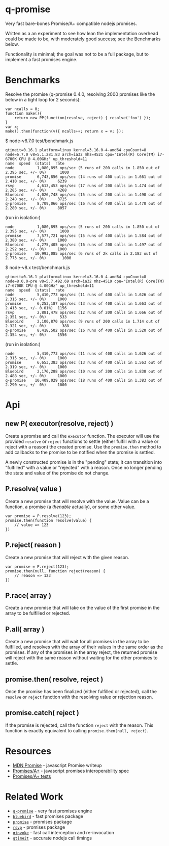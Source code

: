 q-promise
=========

Very fast bare-bones Promise/A+ compatible nodejs promises.

Written as a an experiment to see how lean the implementation overhead could be
made to be, with moderately good success; see the Benchmarks below.

Functionality is minimal; the goal was not to be a full package, but
to implement a fast promises engine.


Benchmarks
==========

Resolve the promise (q-promise 0.4.0, resolving 2000 promises like the below in a
tight loop for 2 seconds):

    var ncalls = 0;
    function make(){
        return new PP(function(resolve, reject) { resolve('foo') });
    }
    var x;
    make().then(function(v){ ncalls++; return x = v; });

$ node-v6.7.0 test/benchmark.js

    qtimeit=0.16.1 platform=linux kernel=3.16.0-4-amd64 cpuCount=8
    node=6.7.0 v8=5.1.281.83 arch=ia32 mhz=4521 cpu="Intel(R) Core(TM) i7-6700K CPU @ 4.00GHz" up_threshold=11
    name  speed  (stats)  rate
    node          1,080,895 ops/sec (5 runs of 200 calls in 1.850 out of 2.395 sec, +/- 0%)      1000
    promise       6,743,856 ops/sec (14 runs of 400 calls in 1.661 out of 2.410 sec, +/- 0%)     6239
    rsvp          4,613,453 ops/sec (17 runs of 200 calls in 1.474 out of 2.285 sec, +/- 0%)     4268
    Bluebird      4,026,748 ops/sec (15 runs of 200 calls in 1.490 out of 2.248 sec, +/- 0%)     3725
    q-promise     8,709,066 ops/sec (16 runs of 400 calls in 1.470 out of 2.280 sec, +/- 0%)     8057

(run in isolation:)

    node          1,080,895 ops/sec (5 runs of 200 calls in 1.850 out of 2.395 sec, +/- 0%)      1000
    promise       7,577,721 ops/sec (15 runs of 400 calls in 1.584 out of 2.380 sec, +/- 0%)     1000
    Bluebird      4,275,405 ops/sec (16 runs of 200 calls in 1.497 out of 2.292 sec, +/- 0%)     1000
    q-promise    10,993,085 ops/sec (6 runs of 2k calls in 2.183 out of 2.773 sec, +/- 0%)       1000

$ node-v8.x test/benchmark.js

    qtimeit=0.16.1 platform=linux kernel=3.16.0-4-amd64 cpuCount=8
    node=8.0.0-pre v8=5.7.492.69 arch=ia32 mhz=4519 cpu="Intel(R) Core(TM) i7-6700K CPU @ 4.00GHz" up_threshold=11
    name  speed  (stats)  rate
    node          5,410,773 ops/sec (11 runs of 400 calls in 1.626 out of 2.315 sec, +/- 0%)     1000
    promise       6,253,187 ops/sec (13 runs of 400 calls in 1.663 out of 2.413 sec, +/- 0.01%)  1156
    rsvp          2,881,478 ops/sec (12 runs of 200 calls in 1.666 out of 2.351 sec, +/- 0%)      533
    Bluebird      2,100,870 ops/sec (9 runs of 200 calls in 1.714 out of 2.321 sec, +/- 0%)       388
    q-promise     8,418,502 ops/sec (16 runs of 400 calls in 1.520 out of 2.354 sec, +/- 0%)     1556

(run in isolation:)

    node          5,410,773 ops/sec (11 runs of 400 calls in 1.626 out of 2.315 sec, +/- 0%)     1000
    promise       6,653,383 ops/sec (13 runs of 400 calls in 1.563 out of 2.319 sec, +/- 0%)     1000
    Bluebird      2,176,288 ops/sec (10 runs of 200 calls in 1.838 out of 2.488 sec, +/- 0%)     1000
    q-promise    10,409,029 ops/sec (18 runs of 400 calls in 1.383 out of 2.290 sec, +/- 0%)     1000


Api
===

## new P( executor(resolve, reject) )

Create a promise and call the `executor` function.  The executor will use the
provided `resolve` or `reject` functions to settle (either fulfill with a value or
reject with a reason) the created promise.  Use the `promise.then` method to add
callbacks to the promise to be notified when the promise is settled.

A newly constructed promise is in the "pending" state; it can transition into
"fulfilled" with a value or "rejected" with a reason.  Once no longer pending the
state and value of the promise do not change.

## P.resolve( value )

Create a new promise that will resolve with the value.
Value can be a function, a promise (a _thenable_ actually), or
some other value.

    var promise = P.resolve(123);
    promise.then(function resolve(value) {
        // value => 123
    })

## P.reject( reason )

Create a new promise that will reject with the given reason.

    var promise = P.reject(123);
    promise.then(null, function reject(reason) {
        // reason => 123
    })

## P.race( array )

Create a new promise that will take on the value of the first promise in the array
to be fulfilled or rejected.

## P.all( array )

Create a new promise that will wait for all promises in the array to be fulfilled,
and resolves with the array of their values in the same order as the promises.  If
any of the promises in the array reject, the returned promise will reject with the
same reason without waiting for the other promises to settle.

## promise.then( resolve, reject )

Once the promise has been finalized (either fulfilled or rejected), call the
`resolve` or `reject` function with the resolving value or rejection reason.

## promise.catch( reject )

If the promise is rejected, call the function `reject` with the reason.
This function is exactly equivalent to calling `promise.then(null, reject)`.


Resources
=========

- [MDN Promise](https://developer.mozilla.org/en-US/docs/Web/JavaScript/Reference/Global_Objects/Promise) - javascript Promise writeup
- [Promises/A+](https://promisesaplus.com/) - javascript promises interoperability spec
- [Promises/A+ tests](https://github.com/promises-aplus/promises-tests)

Related Work
============

- [`q-promise`](https://github.com/andrasq/node-q-promise) - very fast promises engine
- [`bluebird`](https://npmjs.com/package/bluebird) - fast promises package
- [`promise`](https://npmjs.com/package/promise) - promises package
- [`rsvp`](https://npmjs.com/package/rsvp) - promises package
- [`qinvoke`](https://npmjs.com/package/qinvoke) - fast call interception and re-invocation
- [`qtimeit`](https://npmjs.com/package/qtimeit) - accurate nodejs call timings
